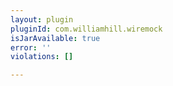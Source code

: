 ```yaml
---
layout: plugin
pluginId: com.williamhill.wiremock
isJarAvailable: true
error: ''
violations: []

---
```

